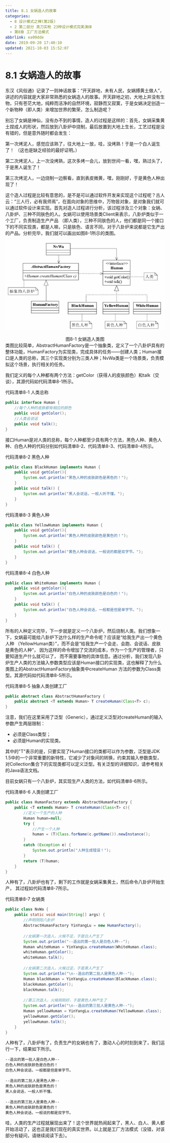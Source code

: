 ```yaml
---
title: 8.1 女娲造人的故事
categories:
  - 8 设计模式之禅(第2版)
  - 2 第二部分 真刀实枪 23种设计模式完美演绎
  - 第8章 工厂方法模式
abbrlink: ea99dde
date: 2019-09-20 17:40:10
updated: 2021-10-03 15:52:07
---
```

# 8.1 女娲造人的故事 #
东汉《风俗通》记录了一则神话故事：“开天辟地，未有人民，女娲搏黄土做人”，讲述的内容就是大家非常熟悉的女娲造人的故事。开天辟地之初，大地上并没有生物，只有苍茫大地，纯粹而洁净的自然环境，寂静而又寂寞，于是女娲决定创造一个新物种（即人类）来增加世界的繁荣，怎么制造呢？

别忘了女娲是神仙，没有办不到的事情，造人的过程是这样的：首先，女娲采集黄土捏成人的形状，然后放到八卦炉中烧制，最后放置到大地上生长，工艺过程是没有错的，但是意外随时都会发生：

第一次烤泥人，感觉应该熟了，往大地上一放，哇，没烤熟！于是一个白人诞生了！ （这也是缺乏经验的最好证明。）

第二次烤泥人，上一次没烤熟，这次多烤一会儿，放到世间一看，嘿，熟过头了，于是黑人诞生了！

第三次烤泥人，一边烧制一边察看，直到表皮微黄，嘿，刚刚好，于是黄色人种出现了！

这个造人过程是比较有意思的，是不是可以通过软件开发来实现这个过程呢？古人云：“三人行，必有我师焉”，在面向对象的思维中，万物皆对象，是对象我们就可以通过软件设计来实现。首先对造人过程进行分析，该过程涉及三个对象：女娲、八卦炉、三种不同肤色的人。女娲可以使用场景类Client来表示，八卦炉类似于一个工厂，负责制造生产产品 （即人类），三种不同肤色的人，他们都是同一个接口下的不同实现类，都是人嘛，只是肤色、语言不同，对于八卦炉来说都是它生产出的产品。分析完毕，我们就可以画出如图8-1所示的类图。

![image-20210928104233083](https://raw.githubusercontent.com/lanlan2017/images/master/Blog/Sum/20210928104233.png)
<center>图8-1 女娲造人类图</center>
类图比较简单，AbstractHumanFactory是一个抽象类，定义了一个八卦炉具有的整体功能，HumanFactory为实现类，完成具体的任务——创建人类；Human接口是人类的总称，其三个实现类分别为三类人种；NvWa类是一个场景类，负责模拟这个场景，执行相关的任务。

我们定义的每个人种都有两个方法：getColor（获得人的皮肤颜色）和talk（交谈），其源代码如代码清单8-1所示。

代码清单8-1 人类总称

```java
public interface Human {
    //每个人种的皮肤都有相应的颜色
    public void getColor();
    //人类会说话
    public void talk();
}
```

接口Human是对人类的总称，每个人种都至少具有两个方法，黑色人种、黄色人种、白色人种的代码分别如代码清单8-2、代码清单8-3、代码清单8-4所示。

代码清单8-2 黑色人种

```java
public class BlackHuman implements Human {
    public void getColor(){
        System.out.println("黑色人种的皮肤颜色是黑色的！");
    }
    public void talk() {
        System.out.println("黑人会说话，一般人听不懂。");
    }
}
```

代码清单8-3 黄色人种

```java
public class YellowHuman implements Human {
    public void getColor(){
        System.out.println("黄色人种的皮肤颜色是黄色的！");
    }
    public void talk() {
        System.out.println("黄色人种会说话，一般说的都是双字节。");
    }
}
```

代码清单8-4 白色人种

```java
public class WhiteHuman implements Human {
    public void getColor(){
        System.out.println("白色人种的皮肤颜色是白色的！");
    }
    public void talk() {
        System.out.println("白色人种会说话，一般都是但是单字节。");
    }
}
```

所有的人种定义完毕，下一步就是定义一个八卦炉，然后烧制人类。我们想象一下，女娲最可能给八卦炉下达什么样的生产命令呢？应该是“给我生产出一个黄色人种 （YellowHuman类）”，而不会是“给我生产一个会走、会跑、会说话、皮肤是黄色的人种”， 因为这样的命令增加了交流的成本，作为一个生产的管理者，只要知道生产什么就可以了， 而不需要事物的具体信息。通过分析，我们发现八卦炉生产人类的方法输入参数类型应该是Human接口的实现类，这也解释了为什么类图上的AbstractHumanFactory抽象类中createHuman 方法的参数为Class类型。其源代码如代码清单8-5所示。

代码清单8-5 抽象人类创建工厂
```java
public abstract class AbstractHumanFactory {
    public abstract <T extends Human> T createHuman(Class<T> c);
}
```

注意，我们在这里采用了泛型（Generic），通过定义泛型对createHuman的输入参数产生两层限制：
- 必须是Class类型；
- 必须是Human的实现类。

其中的"T"表示的是，只要实现了Human接口的类都可以作为参数，泛型是JDK 1.5中的一个非常重要的新特性，它减少了对象间的转换，约束其输入参数类型，对Collection集合下的实现类都可以定义泛型。有关泛型的详细知识，请参考相关的Java语法文档。

目前女娲只有一个八卦炉，其实现生产人类的方法，如代码清单8-6所示。

代码清单8-6 人类创建工厂

```java
public class HumanFactory extends AbstractHumanFactory {
    public <T extends Human> T createHuman(Class<T> c){
        //定义一个生产的人种
        Human human=null;
        try {
            //产生一个人种
            human = (T)Class.forName(c.getName()).newInstance();
        }
        catch (Exception e) {
            System.out.println("人种生成错误！");
        }
        return (T)human;
    }
}
```

人种有了，八卦炉也有了，剩下的工作就是女娲采集黄土，然后命令八卦炉开始生产， 其过程如代码清单8-7所示。

代码清单8-7 女娲类

```java
public class NvWa {
    public static void main(String[] args) {
        //声明阴阳八卦炉
        AbstractHumanFactory YinYangLu = new HumanFactory();

        //女娲第一次造人，火候不足，于是白人产生了
        System.out.println("--造出的第一批人是白色人种--");
        Human whiteHuman = YinYangLu.createHuman(WhiteHuman.class);
        whiteHuman.getColor();
        whiteHuman.talk();

        //女娲第二次造人，火候过足，于是黑人产生了
        System.out.println("\n--造出的第二批人是黑色人种--");
        Human blackHuman = YinYangLu.createHuman(BlackHuman.class);
        blackHuman.getColor();
        blackHuman.talk();

        //第三次造人，火候刚刚好，于是黄色人种产生了
        System.out.println("\n--造出的第三批人是黄色人种--");
        Human yellowHuman = YinYangLu.createHuman(YellowHuman.class);
        yellowHuman.getColor();
        yellowHuman.talk();
    }
}
```

人种有了，八卦炉有了，负责生产的女娲也有了，激动人心的时刻到来了，我们运行一下，结果如下所示。

```
--造出的第一批人是白色人种--
白色人种的皮肤颜色是白色的！
白色人种会说话，一般都是但是单字节。

--造出的第二批人是黑色人种--
黑色人种的皮肤颜色是黑色的！
黑人会说话，一般人听不懂。

--造出的第三批人是黄色人种--
黄色人种的皮肤颜色是黄色的！
黄色人种会说话，一般说的都是双字节。

```

哇，人类的生产过程就展现出来了！这个世界就热闹起来了，黑人、白人、黄人都开始活动了，这也正是我们现在的真实世界。以上就是工厂方法模式（没错，对该部分有疑问，请继续阅读下去）。

